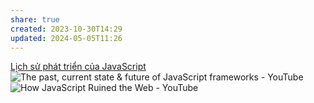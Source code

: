 ```yaml
---
share: true
created: 2023-10-30T14:29
updated: 2024-05-05T11:26
---
```


[Lịch sử phát triển của JavaScript](../../../Ng%C3%B4n%20ng%E1%BB%AF/Ng%C3%B4n%20ng%E1%BB%AF%20l%E1%BA%ADp%20tr%C3%ACnh/JavaScript%20v%C3%A0%20Python/JavaScript/L%E1%BB%8Bch%20s%E1%BB%AD%20ph%C3%A1t%20tri%E1%BB%83n%20c%E1%BB%A7a%20JavaScript.md)
![The past, current state & future of JavaScript frameworks - YouTube](https://youtu.be/5EsLj3JOdE0?si=ydCqkWbLypknVQW8)
![How JavaScript Ruined the Web - YouTube](https://www.youtube.com/watch?v=gU-8U7Z-E64)